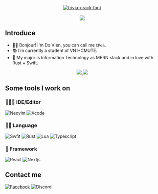 <div align="center">
  <a href="https://fontmeme.com/trivia-crack-font/">
    <img src="https://user-images.githubusercontent.com/42694704/137451912-abe4edb4-a6a4-486b-84d2-6249551400fa.gif" alt="trivia-crack-font" border="0">
  </a>
</div>

<br>

<div align="center">
<img src = "https://readme-jokes.vercel.app/api?theme=onedark">
</div>

## Introduce


- 🤞🏻 Bonjour! I'm Do Vien, you can call me `CPea`.
- 📚 I’m currently a student of VN HCMUTE.
- 🔭 My major is Information Technology as MERN stack and in love with Rust + Swift.

<div align="center"> 
  <a href="https://github.com/cpea2506/github-readme-stats">
     <img src="https://github-readme-stats.vercel.app/api?username=cpea2506&show_icons=true&theme=onedark" />
  </a>
  <a href="https://github.com/cpea2506/github-readme-stats">
    <img src="https://github-readme-stats.vercel.app/api/top-langs/?username=anuraghazra&layout=compact&langs_count=7" />
  </a>
</div>
 
## Some tools I work on

### 🧑🏻‍💻 IDE/Editor
  ![Neovim](https://img.shields.io/badge/Peavim-43a047.svg?style=for-the-badge&logo=neovim&logoColor=43a047&labelColor=fff&color=43a047)
  ![Xcode](https://img.shields.io/badge/Xcode-007acc?style=for-the-badge&logo=Xcode&logoColor=007acc&labelColor=fff&color=007acc)

### 👩‍💻 Language
  ![Swfit](https://img.shields.io/badge/swift-f54a2a?style=for-the-badge&logo=swift&logoColor=f54a2a&labelColor=fff&color=f54a2a)
	![Rust](https://img.shields.io/badge/rust-ee7950?style=for-the-badge&logo=rust&logoColor=ee7950&labelColor=fff&color=ee7950)
	![Lua](https://img.shields.io/badge/lua-42a5f5.svg?style=for-the-badge&logo=lua&logoColor=42a5f5&labelColor=fff&color=42a5f5)
	![Typescript](https://img.shields.io/badge/typescript-3172bc.svg?style=for-the-badge&logo=typescript&logoColor=3172bc&labelColor=fff&color=3172bc)

### 🚀 Framework

  ![React](https://img.shields.io/badge/react-539bf5?style=for-the-badge&logo=react&logoColor=82d7f7&labelColor=222&color=82d7f7)
	![Nextjs](https://img.shields.io/badge/next.js-fff?style=for-the-badge&logo=nextdotjs&logoColor=000&labelColor=fff&color=000)
	

## Contact me
		
 [![Facebook](https://img.shields.io/badge/Đỗ%20Viên.-1877f2?style=for-the-badge&logo=facebook&logoColor=1877f2&labelColor=fff&color=1877f2)](https://www.facebook.com/cpea2506)
 ![Discord](https://img.shields.io/badge/Đỗ%20Viên.%238988-7289da.svg?style=for-the-badge&logo=discord&logoColor=7289da&labelColor=fff&color=7289da)
